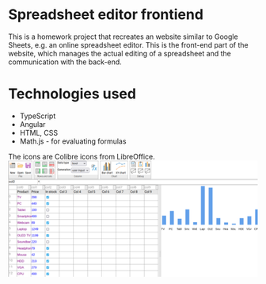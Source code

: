# Spreadsheet editor frontiend
This is a homework project that recreates an website similar to Google Sheets, e.g. an online spreadsheet editor. This is the front-end part of the website, which manages the actual editing of a spreadsheet and the communication with the back-end.

# Technologies used
- TypeScript
- Angular
- HTML, CSS
- Math.js - for evaluating formulas

The icons are Colibre icons from LibreOffice.
![screenshot](spreadsheet.png)

